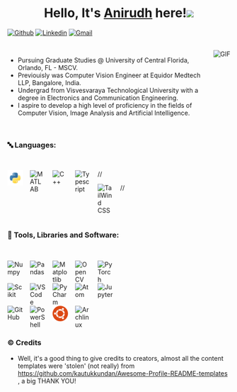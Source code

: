 <p>
  <h1 align="center"><b>Hello, It's <a href="https://anirudhnbharadwaj.github.io/">Anirudh</a> here!<img src="https://raw.githubusercontent.com/iampavangandhi/iampavangandhi/master/gifs/Hi.gif" width="30px"></b></h1>
</p>


[![Github](https://img.shields.io/badge/-Github-000?style=flat&logo=Github&logoColor=white)](https://github.com/anirudhnbharadwaj/)
[![Linkedin](https://img.shields.io/badge/-LinkedIn-blue?style=flat&logo=Linkedin&logoColor=white)](https://www.linkedin.com/in/anirudhnbharadwaj-288116214/)
[![Gmail](https://img.shields.io/badge/-Gmail-c14438?style=flat&logo=Gmail&logoColor=white)](mailto:anirudhbharadwaj13@gmail.com)


<br>

<img align="right" height="220px" alt="GIF" src="https://i.pinimg.com/originals/e4/26/70/e426702edf874b181aced1e2fa5c6cde.gif" /> 

- Pursuing Graduate Studies @ University of Central Florida, Orlando, FL - MSCV.
- Previouisly was Computer Vision Engineer at Equidor Medtech LLP, Bangalore, India.
- Undergrad from Visvesvaraya Technological University with a degree in Electronics and Communication Engineering.
- I aspire to develop a high level of proficiency in the fields of Computer Vision, Image Analysis and Artificial Intelligence.

<br>

### 🔤 Languages:
<br>

<p>

<img style="padding-right:1rem" align="left" alt="Python" width="35px" src="https://raw.githubusercontent.com/github/explore/80688e429a7d4ef2fca1e82350fe8e3517d3494d/topics/python/python.png" />

<img style="padding-right:1rem" align="left" alt="MATLAB" width="35px" src="https://upload.wikimedia.org/wikipedia/commons/thumb/2/21/Matlab_Logo.png/1200px-Matlab_Logo.png" />
  
<img style="padding-right:1rem" align="left" alt="C++" width="35px" src="https://upload.wikimedia.org/wikipedia/commons/thumb/1/18/ISO_C%2B%2B_Logo.svg/1200px-ISO_C%2B%2B_Logo.svg.png" />

//<img style="padding-right:1rem" align="left" alt="Typescript" width="35px" src="https://upload.wikimedia.org/wikipedia/commons/thumb/f/f5/Typescript.svg/260px-Typescript.svg.png?20230616215448" />

//<img style="padding-right:1rem" align="left" alt="TailWind CSS" width="35px" src="https://upload.wikimedia.org/wikipedia/commons/thumb/d/d5/Tailwind_CSS_Logo.svg/512px-Tailwind_CSS_Logo.svg.png?20230715030042" />


    
</p>
<br/>
<br/> 
<br/>

### 🧰 Tools, Libraries and Software:

<br/>

<p>
<img style="padding-right:1rem" align="left" alt="Numpy" width="35px" src="https://user-images.githubusercontent.com/98330/63813335-20cd4b80-c8e2-11e9-9c04-e4dbf7285aa1.png" />

<img style="padding-right:1rem" align="left" alt="Pandas" width="35px" src="https://www.cilans.net/wp-content/uploads/2019/12/Python-Pandas-logo.png" />

<img style="padding-right:1rem" align="left" alt="Matplotlib" width="35px" src="https://upload.wikimedia.org/wikipedia/commons/8/84/Matplotlib_icon.svg" />

<img style="padding-right:1rem" align="left" alt="OpenCV" width="35px" src="https://raw.githubusercontent.com/wiki/opencv/opencv/logo/OpenCV_logo_no_text.svg?sanitize=true" />

<img style="padding-right:1rem" align="left" alt="PyTorch" width="35px" src="https://upload.wikimedia.org/wikipedia/commons/thumb/9/99/Pytorch-svgrepo-com.svg/600px-Pytorch-svgrepo-com.svg.png?20230427111850" />

<br/>
<br/>
<br/>

<img style="padding-right:1rem" align="left" alt="Scikit" width="35px" src="https://upload.wikimedia.org/wikipedia/commons/0/05/Scikit_learn_logo_small.svg" />

<img style="padding-right:1rem" align="left" alt="VSCode" width="35px" src="https://upload.wikimedia.org/wikipedia/commons/9/9a/Visual_Studio_Code_1.35_icon.svg" />

<img style="padding-right:1rem" align="left" alt="PyCharm" width="35px" src="https://upload.wikimedia.org/wikipedia/commons/1/1d/PyCharm_Icon.svg" />

<img style="padding-right:1rem" align="left" alt="Atom" width="35px" src="https://upload.wikimedia.org/wikipedia/commons/8/80/Atom_editor_logo.svg" />  
  
<img style="padding-right:1rem" align="left" alt="Jupyter" width="35px" src="https://upload.wikimedia.org/wikipedia/commons/3/38/Jupyter_logo.svg" /> 
  
<br/>
<br/>
<br/>

  
<img style="padding-right:1rem" align="left" alt="GitHub" width="35px" src="https://github.githubassets.com/images/modules/logos_page/GitHub-Mark.png" />

<img style="padding-right:1rem" align="left" alt="PowerShell" width="35px" src="https://upload.wikimedia.org/wikipedia/commons/2/2f/PowerShell_5.0_icon.png" />
 
<img style="padding-right:1rem" align="left" alt="Ubuntu" width="35px" src="https://raw.githubusercontent.com/github/explore/80688e429a7d4ef2fca1e82350fe8e3517d3494d/topics/ubuntu/ubuntu.png" />

<img style="padding-right:1rem" align="left" alt="Archlinux" width="35px" src="https://upload.wikimedia.org/wikipedia/commons/thumb/1/13/Arch_Linux_%22Crystal%22_icon.svg/256px-Arch_Linux_%22Crystal%22_icon.svg.png?20230812231250" />

<br/>
<br/>
<br/>
</p>

<!--### 🏆 Github Status

![My Github Status](https://github-readme-stats.vercel.app/api?username=anirudhnbharadwaj&show_icons=true&theme=radical&line_height=33)-->

### ©️ Credits

- Well, it's a good thing to give credits to creators, almost all the content templates were 'stolen' (not really) from https://github.com/kautukkundan/Awesome-Profile-README-templates , a big THANK YOU!
